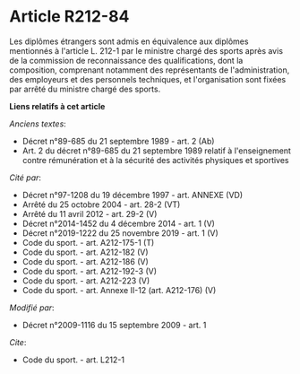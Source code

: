 # Article R212-84

Les diplômes étrangers sont admis en équivalence aux diplômes mentionnés à l'article L. 212-1 par le ministre chargé des
sports après avis de la commission de reconnaissance des qualifications, dont la composition, comprenant notamment des
représentants de l'administration, des employeurs et des personnels techniques, et l'organisation sont fixées par arrêté du
ministre chargé des sports.

**Liens relatifs à cet article**

_Anciens textes_:

  - Décret n°89-685 du 21 septembre 1989 - art. 2 (Ab)
  - Art. 2 du décret n°89-685 du 21 septembre 1989 relatif à l'enseignement contre rémunération et à la sécurité des activités physiques et sportives

_Cité par_:

  - Décret n°97-1208 du 19 décembre 1997 - art. ANNEXE (VD)
  - Arrêté du 25 octobre 2004 - art. 28-2 (VT)
  - Arrêté du 11 avril 2012 - art. 29-2 (V)
  - Décret n°2014-1452 du 4 décembre 2014 - art. 1 (V)
  - Décret n°2019-1222 du 25 novembre 2019 - art. 1 (V)
  - Code du sport. - art. A212-175-1 (T)
  - Code du sport. - art. A212-182 (V)
  - Code du sport. - art. A212-186 (V)
  - Code du sport. - art. A212-192-3 (V)
  - Code du sport. - art. A212-223 (V)
  - Code du sport. - art. Annexe II-12 (art. A212-176) (V)

_Modifié par_:

  - Décret n°2009-1116 du 15 septembre 2009 - art. 1

_Cite_:

  - Code du sport. - art. L212-1

